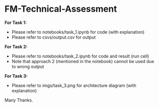 # FM-Technical-Assessment

**For Task 1:**  
- Please refer to notebooks/task_1.ipynb for code (with explanation)
- Please refer to csvs/output.csv for output 

**For Task 2:**  
- Please refer to notebooks/task_2.ipynb for code and result (run cell)
- Note that approach 2 (mentioned in the notebook) cannot be used due to wrong output

**For Task 3:**  
- Please refer to imgs/task_3.png for architecture diagram (with explanation)

Many Thanks.

